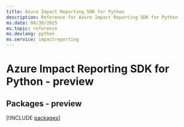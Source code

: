 ```yaml
---
title: Azure Impact Reporting SDK for Python
description: Reference for Azure Impact Reporting SDK for Python
ms.date: 04/30/2025
ms.topic: reference
ms.devlang: python
ms.service: impactreporting
---
```

# Azure Impact Reporting SDK for Python - preview
## Packages - preview
[!INCLUDE [packages](impact-reporting-index.md)]